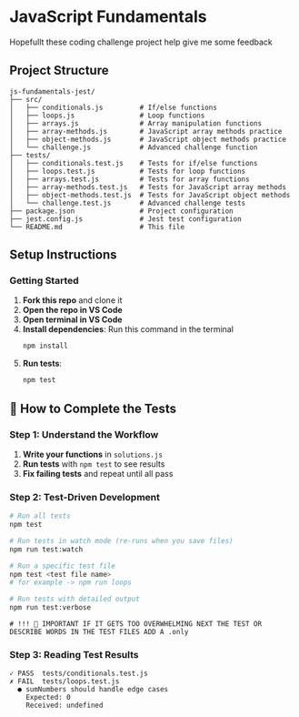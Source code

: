 # JavaScript Fundamentals

Hopefullt these coding challenge project help give me some feedback

## Project Structure

```
js-fundamentals-jest/
├── src/
│   ├── conditionals.js         # If/else functions
│   ├── loops.js                # Loop functions
│   ├── arrays.js               # Array manipulation functions
│   ├── array-methods.js        # JavaScript array methods practice
│   ├── object-methods.js       # JavaScript object methods practice
│   └── challenge.js            # Advanced challenge function
├── tests/
│   ├── conditionals.test.js    # Tests for if/else functions
│   ├── loops.test.js           # Tests for loop functions
│   ├── arrays.test.js          # Tests for array functions
│   ├── array-methods.test.js   # Tests for JavaScript array methods
│   ├── object-methods.test.js  # Tests for JavaScript object methods
│   └── challenge.test.js       # Advanced challenge tests
├── package.json                # Project configuration
├── jest.config.js              # Jest test configuration
└── README.md                   # This file
```

## Setup Instructions

### Getting Started

1. **Fork this repo** and clone it
2. **Open the repo in VS Code**
3. **Open terminal in VS Code**
4. **Install dependencies**: Run this command in the terminal
   ```bash
   npm install
   ```
5. **Run tests**:
   ```bash
   npm test
   ```

## 📝 How to Complete the Tests

### Step 1: Understand the Workflow

1. **Write your functions** in `solutions.js`
2. **Run tests** with `npm test` to see results
3. **Fix failing tests** and repeat until all pass

### Step 2: Test-Driven Development

```bash
# Run all tests
npm test

# Run tests in watch mode (re-runs when you save files)
npm run test:watch

# Run a specific test file
npm test <test file name>
# for example -> npm run loops

# Run tests with detailed output
npm run test:verbose
```

```
# !!! 🚨 IMPORTANT IF IT GETS TOO OVERWHELMING NEXT THE TEST OR DESCRIBE WORDS IN THE TEST FILES ADD A .only
```

### Step 3: Reading Test Results

```
✓ PASS  tests/conditionals.test.js
✗ FAIL  tests/loops.test.js
  ● sumNumbers should handle edge cases
    Expected: 0
    Received: undefined
```
